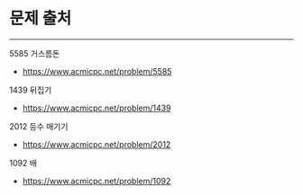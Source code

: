 # 문제 출처

---
5585 거스름돈
- https://www.acmicpc.net/problem/5585

1439 뒤집기
- https://www.acmicpc.net/problem/1439

2012 등수 매기기
- https://www.acmicpc.net/problem/2012

1092 배
- https://www.acmicpc.net/problem/1092